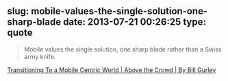slug: mobile-values-the-single-solution-one-sharp-blade
date: 2013-07-21 00:26:25
type: quote
---

> Mobile values the single solution, one sharp blade rather than a Swiss army knife.

[Transitioning To a Mobile Centric World | Above the Crowd | By Bill Gurley](http://abovethecrowd.com/2013/07/17/transitioning-to-a-mobile-centric-world/)

